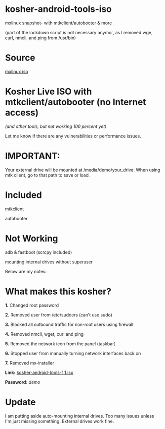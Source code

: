# kosher-android-tools-iso
mxlinux snapshot- with mtkclient/autobooter &amp; more

(part of the lockdown script is not necessary anymor, as I removed wge, curl, nmcli, and ping from /usr/bin)

# Source

[mxlinux iso](https://mxlinux.org/download-links)

# Kosher Live ISO with mtkclient/autobooter (no Internet access)
*(and other tools, but not working 100 percent yet)*

Let me know if there are any vulnerabilities or performance issues.

# IMPORTANT: 

Your external drive will be mounted at /media/demo/your_drive. When using mtk client, go to that path to save or load.

# Included

mtkclient

autobooter


# Not Working

adb & fastboot (scrcpy included)

mounting internal drives without superuser


Below are my notes:


# What makes this kosher?

**1.** Changed root password

**2.** Removed user from /etc/sudoers (can't use sudo)

**3.** Blocked all outbound traffic for non-root users using firewall

**4.** Removed nmcli, wget, curl and ping

**5.** Removed the network icon from the panel (taskbar)

**6.** Stopped user from manually turning network interfaces back on

**7.** Removed mx-installer


**Link:**
[kosher-android-tools-1.1.iso](https://drive.google.com/drive/folders/15JVaaMVJDGimNhRS1JMXKvx8FPVbijOa)

**Password:** *demo*


# Update

I am putting aside auto-mounting internal drives. Too many issues unless I'm just missing something. External drives work fine.


